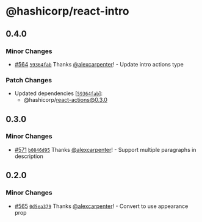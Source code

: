 # @hashicorp/react-intro

## 0.4.0

### Minor Changes

- [#564](https://github.com/hashicorp/react-components/pull/564) [`59364fab`](https://github.com/hashicorp/react-components/commit/59364fab445c9da855b7b97fdc84bc64fa4837c7) Thanks [@alexcarpenter](https://github.com/alexcarpenter)! - Update intro actions type

### Patch Changes

- Updated dependencies [[`59364fab`](https://github.com/hashicorp/react-components/commit/59364fab445c9da855b7b97fdc84bc64fa4837c7)]:
  - @hashicorp/react-actions@0.3.0

## 0.3.0

### Minor Changes

- [#571](https://github.com/hashicorp/react-components/pull/571) [`b0846d95`](https://github.com/hashicorp/react-components/commit/b0846d954f564a8664d8ba2b0dd740c9ec7e2b72) Thanks [@alexcarpenter](https://github.com/alexcarpenter)! - Support multiple paragraphs in description

## 0.2.0

### Minor Changes

- [#565](https://github.com/hashicorp/react-components/pull/565) [`0d5ea379`](https://github.com/hashicorp/react-components/commit/0d5ea379926e6f261aecf7611d2358a3ef73d28d) Thanks [@alexcarpenter](https://github.com/alexcarpenter)! - Convert to use appearance prop
